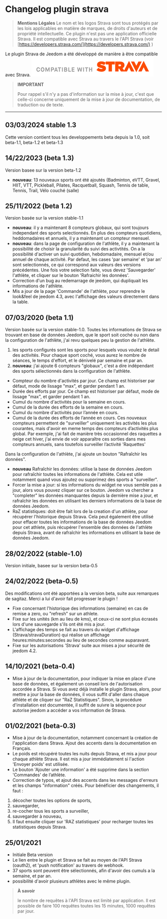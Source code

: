 # Changelog plugin strava

>**Mentions Légales**
>Le nom et les logos Strava sont tous protégés par les lois applicables en matière de marques, de droits d'auteurs et de propriété intellectuelle.
Ce plugin n'est pas une application officielle Strava. Il est compatible avec Strava au travers le l'API Strava (voir [https://developers.strava.com/](https://developers.strava.com/) )

Le plugin Strava de Jeedom a été développé de manière à être compatible avec Strava.
![graph1](../assets/images/api_logo_cptblWith_strava_horiz_light.png)

>**IMPORTANT**
>
>Pour rappel s'il n'y a pas d'information sur la mise à jour, c'est que celle-ci concerne uniquement de la mise à jour de documentation, de traduction ou de texte.

***

## 03/03/2024 stable 1.3

Cette version contient tous les developpements beta depuis la 1.0, soit beta-1.1, beta-1.2 et beta-1.3

## 14/22/2023 (beta 1.3)

Version basee sur la version beta-1.2

* **nouveau**: 13 nouveaux sports ont été ajoutés (Badminton, eVTT, Gravel, HIIT, VTT, Pickleball, Pilates, Racquetball, Squash, Tennis de table, Tennis,
Trail, Vélo couché (salle)

## 25/11/2022 (beta 1.2)

Version basée sur la version stable-1.1

* **nouveau**: il y a maintenant 8 compteurs globaux, qui sont toujours independant des sports selectionnés. En plus des compteurs quotidiens, heddomadaires et annuels, il y a maintenant un compteur mensuel.
* **nouveau**: dans la page de configuration de l'athlète, il y a maintenant la possibilité de choisir la granularité du suivi des activtités. On a la possibilité d'activer un suivi quotidien, hebdomadaire, mensuel et/ou annuel de chaque activité. Par defaut, les cases 'par semaine' et 'par an' sont selectionnés, ce qui correspond aux valeurs des versions précédentes. Une fois votre selection faite, vous devez 'Sauvegarder' l'athlète, et cliquer sur le bouton 'Rafraichir les données'.
* Correction d'un bug au redemarrage de jeedom, qui dupliquait les informations de l'athlète.
* Mis a jour de la page 'Commande' de l'athlète, pour reprendre le look&feel de jeedom 4.3, avec l'affichage des valeurs directement dans la table.

## 07/03/2020 (beta 1.1)

Version basée sur la version stable-1.0.
Toutes les informations de Strava se trouvant en base de données Jeedom, que le sport soit coché ou non dans la configuration
de l'athlète, j'ai revu quelques peu la gestion de l'athlète.
1. les sports configurés sont les sports pour lesquels vous voulez le detail des activités. Pour chaque sport coché, vous aurez le nombre de séances, le temps d'effort, et le dénivelé par semaine et par an.
2. **nouveau**: j'ai ajoute 6 compteurs "globaux", c'est a dire indépendant des sports sélectionnés dans la configuration de l'athlète.  

* Compteur du nombre d'activités par jour. Ce champ est historiser par défaut, mode de lissage "max", et garder pendant 1 an.
* Durée des efforts par jour. Ce champ est historiser par défaut, mode de lissage "max", et garder pendant 1 an.
* Cumul du nombre d'activités pour la semaine en cours.
* Cumul de la durée des efforts de la semaine en cours.
* Cumul du nombre d'activités pour l’année en cours.
* Cumul de la durée des efforts de l’année en cours.
Ces nouveaux compteurs permettent de "surveiller" uniquement les activités les plus courantes, mais d'avoir en meme temps des compteurs d’activités plus global. Par exemple, j'ai fait de manière très occasionnel des raquettes a neige cet hiver, j'ai envie de voir apparaître ces sorties dans mes compteurs annuels, sans toutefois surveiller l’activité 'Raquettes'

Dans la configuration de l'athlète, j'ai ajoute un bouton "Rafraîchir les données".

* **nouveau** Rafraîchir les données: utilise la base de données Jeedom pour rafraîchir toutes les informations de l'athlète. Cela est utile notamment quand vous ajoutez ou supprimez des sports a "surveiller".
* Forcer la mise a jour: si les informations du widget ne vous semble pas a jour, alors vous pouvez cliquer sur ce bouton. Jeedom va chercher a "completer" les données manquantes depuis la dernière mise a jour, et rafraîchir les données en utilisant les derniers informations de la base de données Jeedom.
* RaZ statistiques: doit être fait lors de la creation d'un athlète, pour récupérer l'historique depuis Strava. Cela peut également
être utilisé pour effacer toutes les informations de la base de données Jeedom pour cet athlete, puis récupérer l'ensemble des données de l'athlète depuis Strava, avant de rafraîchir les informations en utilisant la base de données Jeedom.

## 28/02/2022 (stable-1.0)

Version initiale, basee sur la version beta-0.5

## 24/02/2022 (beta-0.5)

Des modifications ont été apportées a la version beta, suite aux remarques de sagitaz. Merci a lui d'avoir fait progresser le plugin !

* Fixe concernant l'historique des informations (semaine) en cas de remise a zero, ou "refresh" sur un athlete.
* Fixe sur les unités (km au lieu de kms), et ceux-ci ne sont plus écrasés lors d'une sauvegarde s'ils ont été mis a jour.
* L'affichage des temps se fait au travers du widget d'affichage (Strava/stravaDuration) qui réalise un affichage heures:minutes:secondes au lieu de secondes comme auparavant.
* Fixe sur les autorisations 'Strava' suite aux mises a jour sécurité de jeedom 4.2.

## 14/10/2021 (beta-0.4)

* Mise à jour de la documentation, pour indiquer la mise en place d'une base de données, et également un conseil lors de l'autorisation accordée a Strava.
Si vous avez déjà installe le plugin Strava, alors, pour mettre a jour la base de données, il vous suffit d'aller dans chaque athlète et de cliquer sur "RaZ Statistiques". Sinon, la procédure d'installation est documentée, il suffit de suivre la séquence pour autorise jeedom a accéder a vos information de Strava.

## 01/02/2021 (beta-0.3)

* Mise à jour de la documentation, notamment concernant la création de l'application dans Strava. Ajout des accents dans la documentation en Français.
* Le poids est récupéré toutes les nuits depuis Strava, et mis a jour pour chaque athlète Strava. Il est mis a jour immédiatement si l'action 'Envoyer poids' est utilisée.
* Le bouton 'Ajouter une information' a été supprime dans la section 'Commandes' de l’athlète.
* Correction de typos, et ajout des accents dans les messages d'erreurs et les champs "information" créés. Pour bénéficier des changements, il faut :

1. décocher toutes les options de sports,
2. sauvegarder,
3. re-cocher tous les sports a surveiller,
4. sauvegarder à nouveau,
5. Il faut ensuite cliquer sur 'RAZ statistiques' pour recharger toutes les statistiques depuis Strava.  

## 25/01/2021

* Initiale Beta version
* Le lien entre le plugin et Strava se fait au moyen de l'API Strava (oauth2), et 'push notification' au travers de webhook.
* 37 sports sont peuvent être sélectionnés, afin d'avoir des cumuls a la semaine, et par an.
* possibilité d'avoir plusieurs athlètes avec le même plugin.

>**À savoir**
>
>le nombre de requêtes à l'API Strava est limité par application. Il est possible de faire 100 requêtes toutes les 15 minutes, 1000 requêtes par jour.
